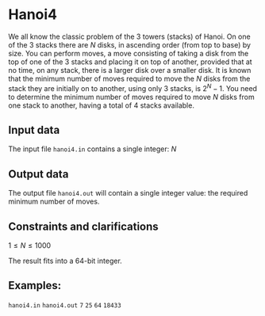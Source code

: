 # Hanoi4

We all know the classic problem of the 3 towers (stacks) of Hanoi. On one of the 3 stacks there are $N$ disks, in ascending order (from top to base) by size. You can perform moves, a move consisting of taking a disk from the top of one of the 3 stacks and placing it on top of another, provided that at no time, on any stack, there is a larger disk over a smaller disk. It is known that the minimum number of moves required to move the $N$ disks from the stack they are initially on to another, using only 3 stacks, is $2^N -1$. You need to determine the minimum number of moves required to move $N$ disks from one stack to another, having a total of 4 stacks available.

## Input data

The input file `hanoi4.in` contains a single integer: $N$ 

## Output data

The output file `hanoi4.out` will contain a single integer value: the required minimum number of moves.

## Constraints and clarifications

$1 \leq N \leq 1000$ 

The result fits into a 64-bit integer.

## Examples:

`hanoi4.in` `hanoi4.out`
`7` `25`
`64` `18433`

